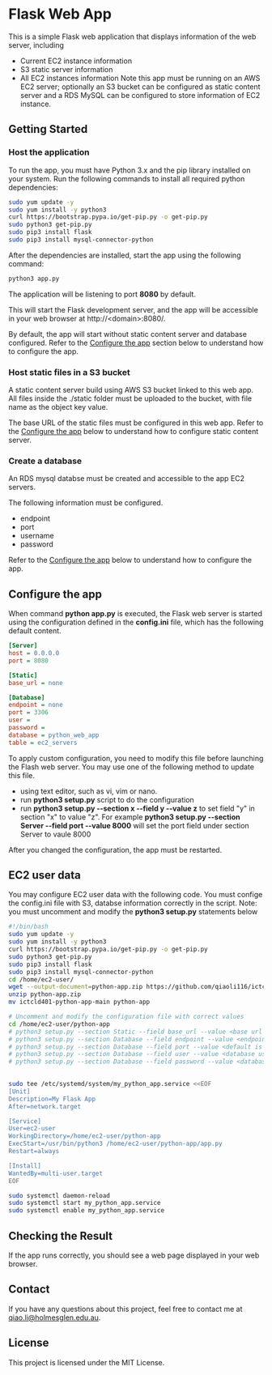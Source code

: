 # Flask Web App
This is a simple Flask web application that displays information of the web server, including
 - Current EC2 instance information
 - S3 static server information
 - All EC2 instances information
Note this app must be running on an AWS EC2 server; optionally an S3 bucket can be configured as static content server and a RDS MySQL can be configured to store information of EC2 instance.

## Getting Started

### Host the application
To run the app, you must have Python 3.x and the pip library installed on your system. Run the following commands to install all required python dependencies:

```bash
sudo yum update -y
sudo yum install -y python3
curl https://bootstrap.pypa.io/get-pip.py -o get-pip.py
sudo python3 get-pip.py
sudo pip3 install flask
sudo pip3 install mysql-connector-python
```

After the dependencies are installed, start the app using the following command:

```bash
python3 app.py
```
The application will be listening to port **8080** by default.

This will start the Flask development server, and the app will be accessible in your web browser at http://&lt;domain&gt;:8080/.

By default, the app will start without static content server and database configured. Refer to the [Configure the app](#configure-the-app) section below to understand how to configure the app.

### Host static files in a S3 bucket
A static content server build using AWS S3 bucket linked to this web app. All files inside the ./static folder must be uploaded to the bucket, with file name as the object key value.

The base URL of the static files must be configured in this web app. Refer to the [Configure the app](#configure-the-app) below to understand how to configure static content server.

### Create a database
An RDS mysql databse must be created and accessible to the app EC2 servers.

The following information must be configured.
 - endpoint
 - port
 - username
 - password

Refer to the [Configure the app](#configure-the-app) below to understand how to configure the app.

## Configure the app
When command **python app.py** is executed, the Flask web server is started using the configuration defined in the **config.ini** file, which has the following default content.
```ini
[Server]
host = 0.0.0.0
port = 8080

[Static]
base_url = none

[Database]
endpoint = none
port = 3306
user = 
password = 
database = python_web_app
table = ec2_servers
```
To apply custom configuration, you need to modify this file before launching the Flash web server. You may use one of the following method to update this file.
 - using text editor, such as vi, vim or nano.
 - run **python3 setup.py** script to do the configuration
 - run **python3 setup.py --section x --field y --value z** to set field "y" in section "x" to value "z". For example **python3 setup.py --section Server --field port --value 8000** will set the port field under section Server to vaule 8000

After you changed the configuration, the app must be restarted.

## EC2 user data
You may configure EC2 user data with the following code. You must confige the config.ini file with S3, databse information correctly in the script.
Note: you must uncomment and modify the **python3 setup.py** statements below
```bash
#!/bin/bash
sudo yum update -y
sudo yum install -y python3
curl https://bootstrap.pypa.io/get-pip.py -o get-pip.py
sudo python3 get-pip.py
sudo pip3 install flask
sudo pip3 install mysql-connector-python
cd /home/ec2-user/
wget --output-document=python-app.zip https://github.com/qiaoli116/ictcld401-python-app/archive/refs/heads/main.zip
unzip python-app.zip
mv ictcld401-python-app-main python-app

# Uncomment and modify the configuration file with correct values
cd /home/ec2-user/python-app
# python3 setup.py --section Static --field base_url --value <base url string>
# python3 setup.py --section Database --field endpoint --value <endpoint string>
# python3 setup.py --section Database --field port --value <default is 3306>
# python3 setup.py --section Database --field user --value <database user name>
# python3 setup.py --section Database --field password --value <database password>
 

sudo tee /etc/systemd/system/my_python_app.service <<EOF
[Unit]
Description=My Flask App
After=network.target

[Service]
User=ec2-user
WorkingDirectory=/home/ec2-user/python-app
ExecStart=/usr/bin/python3 /home/ec2-user/python-app/app.py
Restart=always

[Install]
WantedBy=multi-user.target
EOF

sudo systemctl daemon-reload
sudo systemctl start my_python_app.service
sudo systemctl enable my_python_app.service
```

## Checking the Result
If the app runs correctly, you should see a web page displayed in your web browser.

## Contact
If you have any questions about this project, feel free to contact me at <qiao.li@holmesglen.edu.au>.

## License
This project is licensed under the MIT License.